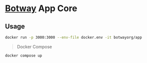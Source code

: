 # [Botway](https://github.com/abdfnx/botway) App Core

## Usage

```bash
docker run -p 3000:3000 --env-file docker.env -it botwayorg/app
```

> Docker Compose

```bash
docker compose up
```
